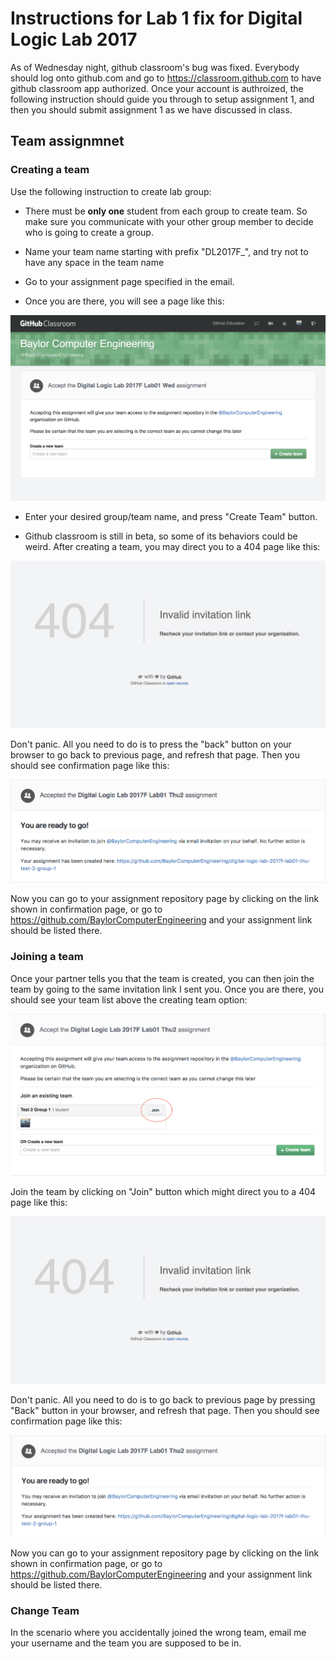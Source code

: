 # Instructions for Lab 1 fix for Digital Logic Lab 2017

As of Wednesday night, github classroom's bug was fixed. Everybody should log onto github.com and go to https://classroom.github.com 
to have github classroom app authorized. Once your account is authroized, the following instruction should guide you through to setup
assignment 1, and then you should submit assignment 1 as we have discussed in class.

## Team assignmnet

### Creating a team

Use the following instruction to create lab group:

  - There must be **only one** student from each group to create team.
    So make sure you communicate with your other group member to decide who is going to create a group.

  - Name your team name starting with prefix "DL2017F_", and try not to have any space in the team name

  - Go to your assignment page specified in the email.
    
  - Once you are there, you will see a page like this:
    
![accept assignment](pics/accept_assignment.png)
<!-- <img src="pics/accept_assignment.png">accept</img> -->

  - Enter your desired group/team name, and press "Create Team" button. 
 
  - Github classroom is still in beta, so some of its behaviors could be weird. After creating a team,
    you may direct you to a 404 page like this:
    
![invitation 404](pics/invitation_404.png)

Don't panic. All you need to do is to press the "back" button on your browser to go back to previous page,
and refresh that page. Then you should see confirmation page like this:
    
![invitation success](pics/invitation_success.png)

Now you can go to your assignment repository page by clicking on the link shown in confirmation page, or
go to https://github.com/BaylorComputerEngineering and your assignment link should be listed there.
       
### Joining a team

Once your partner tells you that the team is created, you can then join the team by going to the same
invitation link I sent you. Once you are there, you should see your team list above the creating team
option:

![Join team](pics/join_team_marked.png)

Join the team by clicking on "Join" button which might direct you to a 404 page like this:

![Join team 404](pics/invitation_404.png)

Don't panic. All you need to do is to go back to previous page by pressing "Back" button in your browser,
and refresh that page. Then you should see confirmation page like this:
    
![invitation success](pics/join_team_success.png)

Now you can go to your assignment repository page by clicking on the link shown in confirmation page, or
go to https://github.com/BaylorComputerEngineering and your assignment link should be listed there.

### Change Team

In the scenario where you accidentally joined the wrong team, email me your username and the team you are
supposed to be in.


